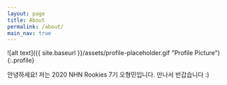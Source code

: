 ```yaml
---
layout: page
title: About
permalink: /about/
main_nav: true
---
```


![alt text]({{ site.baseurl }}/assets/profile-placeholder.gif "Profile Picture"){:.profile}

안녕하세요! 저는 2020 NHN Rookies 7기 오형민입니다.
만나서 반갑습니다 :)


